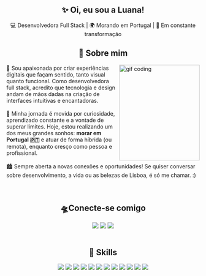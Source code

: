 <h2 align="center">✨ Oi, eu sou a Luana!</h2>

<p align="center">
  💻 Desenvolvedora Full Stack | 🌍 Morando em Portugal | 🚀 Em constante transformação
</p>

<h2 align="center">🌸 Sobre mim</h2>
<img align="right" margin-top="20" alt="gif coding" width="210" height="250" src="https://64.media.tumblr.com/193b7fdcb90145b3ffcf83208f56f7fa/tumblr_pm52u2M4aV1rv2ynto1_r1_250.gifv">
🎨 Sou apaixonada por criar experiências digitais que façam sentido, tanto visual quanto funcional. Como desenvolvedora full stack, acredito que tecnologia e design andam de mãos dadas na criação de interfaces intuitivas e encantadoras.
<br><br>
🚀 Minha jornada é movida por curiosidade, aprendizado constante e a vontade de superar limites. Hoje, estou realizando um dos meus grandes sonhos: <b>morar em Portugal 🇵🇹</b> e atuar de forma híbrida (ou remota), enquanto cresço como pessoa e profissional.
<br><br>
🏙️ Sempre aberta a novas conexões e oportunidades! Se quiser conversar sobre desenvolvimento, a vida ou as belezas de Lisboa, é só me chamar. :)
<br><br>

<br>
<h2 align="center"> 🛸Conecte-se comigo</h2>
<div align="center">
    <img src="https://img.shields.io/badge/LinkedIn-0077B5?style=for-the-badge&logo=linkedin&logoColor=white">
    <img src="https://img.shields.io/badge/-Hackerrank-2EC866?style=for-the-badge&logo=HackerRank&logoColor=white">
    <img src="https://img.shields.io/badge/Discord-7289DA?style=for-the-badge&logo=discord&logoColor=white">
</div>
<br>
<h2 align="center">🚀 Skills</h2>
<div align="center"> <img src="https://img.shields.io/badge/HTML5-E34F26?style=for-the-badge&logo=html5&logoColor=white">
  <img src="https://img.shields.io/badge/CSS3-1572B6?style=for-the-badge&logo=css3&logoColor=white">
  <img src="https://img.shields.io/badge/JavaScript-F7DF1E?style=for-the-badge&logo=javascript&logoColor=black">
  <img src="https://img.shields.io/badge/TypeScript-007ACC?style=for-the-badge&logo=typescript&logoColor=white">
  <img src="https://img.shields.io/badge/Sass-CC6699?style=for-the-badge&logo=sass&logoColor=white">
  <img src="https://img.shields.io/badge/React-20232A?style=for-the-badge&logo=react&logoColor=61DAFB">
  <img src="https://img.shields.io/badge/Bootstrap-563D7C?style=for-the-badge&logo=bootstrap&logoColor=white">
  <img src="https://img.shields.io/badge/styled--components-DB7093?style=for-the-badge&logo=styled-components&logoColor=white">
  <img src="https://img.shields.io/badge/Redux-593D88?style=for-the-badge&logo=redux&logoColor=white">
  <img src="https://img.shields.io/badge/Java-ED8B00?style=for-the-badge&logo=openjdk&logoColor=white">
  <img src="https://img.shields.io/badge/Spring-6DB33F?style=for-the-badge&logo=spring&logoColor=white">
  <img src="https://img.shields.io/badge/PostgreSQL-316192?style=for-the-badge&logo=postgresql&logoColor=white">
</div>






